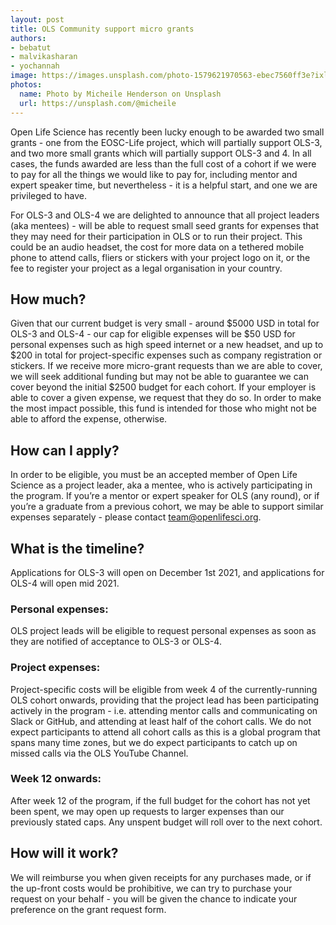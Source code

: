 ```yaml
---
layout: post
title: OLS Community support micro grants
authors:
- bebatut
- malvikasharan
- yochannah
image: https://images.unsplash.com/photo-1579621970563-ebec7560ff3e?ixlib=rb-1.2.1&ixid=eyJhcHBfaWQiOjEyMDd9&auto=format&fit=crop&w=1951&q=80
photos:
  name: Photo by Micheile Henderson on Unsplash
  url: https://unsplash.com/@micheile
---
```


Open Life Science has recently been lucky enough to be awarded two small grants - one from the EOSC-Life project, which will partially support OLS-3, and two more small grants which will partially support OLS-3 and 4. In all cases, the funds awarded are less than the full cost of a cohort if we were to pay for all the things we would like to pay for, including mentor and expert speaker time, but nevertheless - it is a helpful start, and one we are privileged to have.

For OLS-3 and OLS-4 we are delighted to announce that all project leaders (aka mentees) - will be able to request small seed grants for expenses that they may need for their participation in OLS or to run their project. This could be an audio headset, the cost for more data on a tethered mobile phone to attend calls, fliers or stickers with your project logo on it, or the fee to register your project as a legal organisation in your country.

## How much?

Given that our current budget is very small - around $5000 USD in total for OLS-3 and OLS-4 - our cap for eligible expenses will be $50 USD for personal expenses such as high speed internet or a new headset, and up to $200 in total for project-specific expenses such as company registration or stickers. If we receive more micro-grant requests than we are able to cover, we will seek additional funding but may not be able to guarantee we can cover beyond the initial $2500 budget for each cohort. If your employer is able to cover a given expense, we request that they do so. In order to make the most impact possible, this fund is intended for those who might not be able to afford the expense, otherwise.

## How can I apply?

In order to be eligible, you must be an accepted member of Open Life Science as a project leader, aka a mentee, who is actively participating in the program. If you’re a mentor or expert speaker for OLS (any round), or if you’re a graduate from a previous cohort, we may be able to support similar expenses separately - please contact team@openlifesci.org.

## What is the timeline?
Applications for OLS-3 will open on December 1st 2021, and applications for OLS-4 will open mid 2021.

### Personal expenses:
OLS project leads will be eligible to request personal expenses as soon as they are notified of acceptance to OLS-3 or OLS-4.

### Project expenses:
Project-specific costs will be eligible from week 4 of the currently-running OLS cohort onwards, providing that the project lead has been participating actively in the program - i.e. attending mentor calls and communicating on Slack or GitHub, and attending at least half of the cohort calls. We do not expect participants to attend all cohort calls as this is a global program that spans many time zones, but we do expect participants to catch up on missed calls via the OLS YouTube Channel.

### Week 12 onwards:
After week 12 of the program, if the full budget for the cohort has not yet been spent, we may open up requests to larger expenses than our previously stated caps. Any unspent budget will roll over to the next cohort.

## How will it work?
We will reimburse you when given receipts for any purchases made, or if the up-front costs would be prohibitive, we can try to purchase your request on your behalf - you will be given the chance to indicate your preference on the grant request form.
